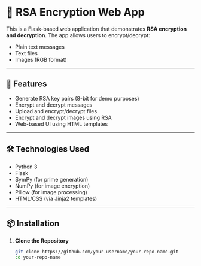# 🔐 RSA Encryption Web App

This is a Flask-based web application that demonstrates **RSA encryption and decryption**. The app allows users to encrypt/decrypt:

- Plain text messages
- Text files
- Images (RGB format)

---

## 🚀 Features

- Generate RSA key pairs (8-bit for demo purposes)
- Encrypt and decrypt messages
- Upload and encrypt/decrypt files
- Encrypt and decrypt images using RSA
- Web-based UI using HTML templates

---

## 🛠️ Technologies Used

- Python 3
- Flask
- SymPy (for prime generation)
- NumPy (for image encryption)
- Pillow (for image processing)
- HTML/CSS (via Jinja2 templates)

---

## 📦 Installation

1. **Clone the Repository**
   ```bash
   git clone https://github.com/your-username/your-repo-name.git
   cd your-repo-name
